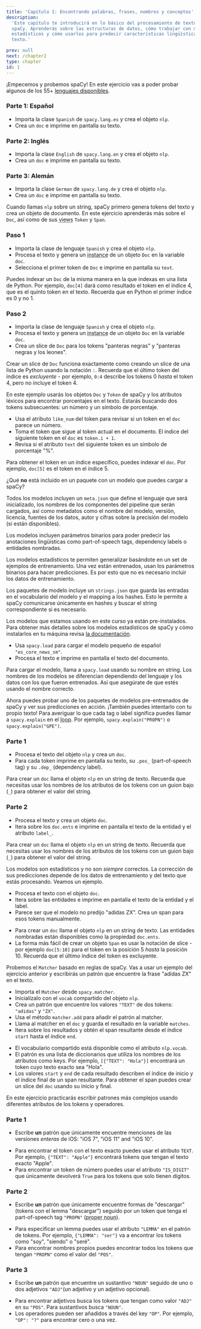 ```yaml
---
title: 'Capítulo 1: Encontrando palabras, frases, nombres y conceptos'
description:
  'Este capítulo te introducirá en lo básico del procesamiento de texto con
  spaCy. Aprenderás sobre las estructuras de datos, cómo trabajar con modelos
  estadísticos y cómo usarlos para predecir características lingüísticas en tu
  texto.'

prev: null
next: /chapter2
type: chapter
id: 1
---
```


<exercise id="1" title="Introducción a spaCy" type="slides">

<slides source="chapter1_01_introduction-to-spacy">
</slides>

</exercise>

<exercise id="2" title="Empezando">

¡Empecemos y probemos spaCy! En este ejercicio vas a poder probar algunos de los
55+ [lenguajes disponibles](https://spacy.io/usage/models#languages).

### Parte 1: Español

- Importa la clase `Spanish` de `spacy.lang.es` y crea el objeto `nlp`.
- Crea un `doc` e imprime en pantalla su texto.

<codeblock id="01_02_03"></codeblock>

### Parte 2: Inglés

- Importa la clase `English` de `spacy.lang.en` y crea el objeto `nlp`.
- Crea un `doc` e imprime en pantalla su texto.

<codeblock id="01_02_01"></codeblock>

### Parte 3: Alemán

- Importa la clase `German` de `spacy.lang.de` y crea el objeto `nlp`.
- Crea un `doc` e imprime en pantalla su texto.

<codeblock id="01_02_02"></codeblock>

</exercise>

<exercise id="3" title="Documentos, spans y tokens">

Cuando llamas `nlp` sobre un string, spaCy primero genera tokens del texto y
crea un objeto de documento. En este ejercicio aprenderás más sobre el `Doc`,
así como de sus <abbr title="En español: representaciones o vistas.">views</abbr> `Token` y
`Span`.

### Paso 1

- Importa la clase de lenguaje `Spanish` y crea el objeto `nlp`.
- Procesa el texto y genera un
  <abbr title="En español: ejemplar, a veces referido incorrectamente como instancia.">instance</abbr>
  de un objeto `Doc` en la variable `doc`.
- Selecciona el primer token de `Doc` e imprime en pantalla su `text`.

<codeblock id="01_03_01">

Puedes indexar un `Doc` de la misma manera en la que indexas en una lista de
Python. Por ejemplo, `doc[4]` dará como resultado el token en el índice 4, que
es el quinto token en el texto. Recuerda que en Python el primer índice es 0 y
no 1.

</codeblock>

### Paso 2

- Importa la clase de lenguaje `Spanish` y crea el objeto `nlp`.
- Procesa el texto y genera un
  <abbr title="En español: ejemplar, a veces referido incorrectamente como instancia.">instance</abbr>
  de un objeto `Doc` en la variable `doc`.
- Crea un slice de `Doc` para los tokens "panteras negras" y "panteras negras y los leones".

<codeblock id="01_03_02">

Crear un slice de `Doc` funciona exactamente como creando un slice de una lista
de Python usando la notación `:`. Recuerda que el último token del índice es
_excluyente_ - por ejemplo, `0:4` describe los tokens 0 _hasta_ el token 4, pero
no incluye el token 4.

</codeblock>

</exercise>

<exercise id="4" title="Atributos léxicos">

En este ejemplo usarás los objetos `Doc` y `Token` de spaCy y los atributos
léxicos para encontrar porcentajes en el texto. Estarás buscando dos tokens
subsecuentes: un número y un símbolo de porcentaje.

- Usa el atributo `like_num` del token para revisar si un token en el `doc`
  parece un número.
- Toma el token que sigue al token actual en el documento. El índice del
  siguiente token en el `doc` es `token.i + 1`.
- Revisa si el atributo `text` del siguiente token es un símbolo de porcentaje "%".

<codeblock id="01_04">

Para obtener el token en un índice específico, puedes indexar el `doc`. Por
ejemplo, `doc[5]` es el token en el índice 5.

</codeblock>

</exercise>

<exercise id="5" title="Modelos estadísticos" type="slides">

<slides source="chapter1_02_statistical-models">
</slides>

</exercise>

<exercise id="6" title="Paquetes de modelos" type="choice">

¿Qué **no** está incluido en un paquete con un modelo que puedes cargar a spaCy?

<choice>
<opt text="Un archivo de metadatos incluyendo el lenguaje, el pipeline y la licencia.">

Todos los modelos incluyen un `meta.json` que define el lenguaje que será
inicializado, los nombres de los componentes del pipeline que serán cargados,
así como metadatos como el nombre del modelo, versión, licencia, fuentes de los
datos, autor y cifras sobre la precisión del modelo (si están disponibles).

</opt>
<opt text="Parámetros binarios para hacer predicciones estadísticas.">

Los modelos incluyen parámetros binarios para poder predecir las anotaciones
lingüísticas como part-of-speech tags, dependency labels o entidades nombradas.

</opt>
<opt correct="true" text="Los datos anotados con los que el modelo fue entrenado.">

Los modelos estadísticos te permiten generalizar basándote en un set de ejemplos
de entrenamiento. Una vez están entrenados, usan los parámetros binarios para
hacer predicciones. Es por esto que no es necesario incluir los datos de
entrenamiento.

</opt>
<opt text="Strings del vocabulario del modelo y sus hashes.">

Los paquetes de modelo incluye un `strings.json` que guarda las entradas en el
vocabulario del modelo y el mapping a los hashes. Esto le permite a spaCy
comunicarse únicamente en hashes y buscar el string correspondiente si es
necesario.

</opt>
</choice>

</exercise>

<exercise id="7" title="Cargando modelos">

Los modelos que estamos usando en este curso ya están pre-instalados. Para
obtener más detalles sobre los modelos estadísticos de spaCy y cómo instalarlos
en tu máquina revisa [la documentación](https://spacy.io/usage/models).

- Usa `spacy.load` para cargar el modelo pequeño de español `"es_core_news_sm"`.
- Procesa el texto e imprime en pantalla el texto del documento.

<codeblock id="01_07">

Para cargar el modelo, llama a `spacy.load` usando su nombre en string. Los
nombres de los modelos se diferencian dependiendo del lenguaje y los datos con
los que fueron entrenados. Así que asegúrate de que estés usando el nombre
correcto.

</codeblock>

</exercise>

<exercise id="8" title="Prediciendo anotaciones lingüísticas">

Ahora puedes probar uno de los paquetes de modelos pre-entrenados de spaCy y ver
sus predicciones en acción. ¡También puedes intentarlo con tu propio texto! Para
averiguar lo que cada tag o label significa puedes llamar a `spacy.explain` en
el <abbr title="En español: bucle, un bloque de código que se repite.">loop</abbr>. Por ejemplo, `spacy.explain("PROPN")` o `spacy.explain("GPE")`.

### Parte 1

- Procesa el texto del objeto `nlp` y crea un `doc`.
- Para cada token imprime en pantalla su texto, su `.pos_` (part-of-speech tag)
  y su `.dep_` (dependency label).

<codeblock id="01_08_01">

Para crear un `doc` llama el objeto `nlp` en un string de texto. Recuerda que
necesitas usar los nombres de los atributos de los tokens con un guion bajo
(`_`) para obtener el valor del string.

</codeblock>

### Parte 2

- Procesa el texto y crea un objeto `doc`.
- Itera sobre los `doc.ents` e imprime en pantalla el texto de la entidad y el
  atributo `label_`.

<codeblock id="01_08_02">

Para crear un `doc` llama el objeto `nlp` en un string de texto. Recuerda que
necesitas usar los nombres de los atributos de los tokens con un guion bajo
(`_`) para obtener el valor del string.

</codeblock>

</exercise>

<exercise id="9" title="Prediciendo entidades nombradas en contexto">

Los modelos son estadísticos y no son _siempre_ correctos. La corrección de sus
predicciones depende de los datos de entrenamiento y del texto que estás
procesando. Veamos un ejemplo.

- Procesa el texto con el objeto `doc`.
- Itera sobre las entidades e imprime en pantalla el texto de la entidad y el
  label.
- Parece ser que el modelo no predijo "adidas ZX". Crea un span para esos tokens
  manualmente.

<codeblock id="01_09">

- Para crear un `doc` llama el objeto `nlp` en un string de texto. Las entidades
  nombradas están disponibles como la propiedad `doc.ents`.
- La forma más fácil de crear un objeto `Span` es usar la notación de slice -
  por ejemplo `doc[5:10]` para el token en la posición 5 _hasta_ la posición 10.
  Recuerda que el último índice del token es excluyente.

</codeblock>

</exercise>

<exercise id="10" title="Encontrando patrones basados en reglas" type="slides">

<slides source="chapter1_03_rule-based-matching">
</slides>

</exercise>

<exercise id="11" title="Usando el Matcher">

Probemos el `Matcher` basado en reglas de spaCy. Vas a usar un ejemplo del
ejercicio anterior y escribirás un patrón que encuentre la frase "adidas ZX" en
el texto.

- Importa el `Matcher` desde `spacy.matcher`.
- Inicialízalo con el `vocab` compartido del objeto `nlp`.
- Crea un patrón que encuentre los valores `"TEXT"` de dos tokens: `"adidas"` y
  `"ZX"`.
- Usa el método `matcher.add` para añadir el patrón al matcher.
- Llama al matcher en el `doc` y guarda el resultado en la variable `matches`.
- Itera sobre los resultados y obtén el span resultante desde el índice `start`
  hasta el índice `end`.

<codeblock id="01_11">

- El vocabulario compartido está disponible como el atributo `nlp.vocab`.
- El patrón es una lista de diccionarios que utiliza los nombres de los
  atributos como keys. Por ejemplo, `[{"TEXT": "Hola"}]` encontrará un token
  cuyo texto exacto sea "Hola".
- Los valores `start` y `end` de cada resultado describen el índice de inicio y
  el índice final de un span resultante. Para obtener el span puedes crear un
  slice del `doc` usando su inicio y final.

</codeblock>

</exercise>

<exercise id="12" title="Escribiendo patrones">

En este ejercicio practicarás escribir patrones más complejos usando
diferentes atributos de los tokens y operadores.

### Parte 1

- Escribe **un** patrón que únicamente encuentre menciones de las versiones
  _enteras_ de iOS: "iOS 7", "iOS 11" and "iOS 10".

<codeblock id="01_12_01">

- Para encontrar el token con el texto exacto puedes usar el atributo `TEXT`.
  Por ejemplo, `{"TEXT": "Apple"}` encontrará tokens que tengan el texto exacto
  "Apple".
- Para encontrar un token de número puedes usar el atributo `"IS_DIGIT"` que
  únicamente devolverá `True` para los tokens que solo tienen dígitos.

</codeblock>

### Parte 2

- Escribe **un** patrón que únicamente encuentre formas de "descargar" (tokens
  con el lemma "descargar") seguido por un token que tenga el part-of-speech tag
  `"PROPN"` (<abbr title="En español: nombre propio.">proper noun</abbr>).

<codeblock id="01_12_02">

- Para especificar un lemma puedes usar el atributo `"LEMMA"` en el patrón de
  tokens. Por ejemplo, `{"LEMMA": "ser"}` va a encontrar los tokens como "soy",
  "siendo" o "seré".
- Para encontrar nombres propios puedes encontrar todos los tokens que tengan
  `"PROPN"` como el valor del `"POS"`.

</codeblock>

### Parte 3

- Escribe **un** patrón que encuentre un sustantivo `"NOUN"` seguido de uno o dos adjetivos `"ADJ"`(un adjetivo y un adjetivo opcional).

<codeblock id="01_12_03">

- Para encontrar adjetivos busca los tokens que tengan como valor `"ADJ"` en su
  `"POS"`. Para sustantivos busca `"NOUN"`.
- Los operadores pueden ser añadidos a través del key `"OP"`. Por ejemplo,
  `"OP": "?"` para encontrar cero o una vez.

</codeblock>

</exercise>
